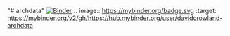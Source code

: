 "# archdata"
[![Binder](https://mybinder.org/badge.svg)](https://mybinder.org/v2/gh/https://hub.mybinder.org/user/davidcrowland-archdata)
.. image:: https://mybinder.org/badge.svg :target: https://mybinder.org/v2/gh/https://hub.mybinder.org/user/davidcrowland-archdata
